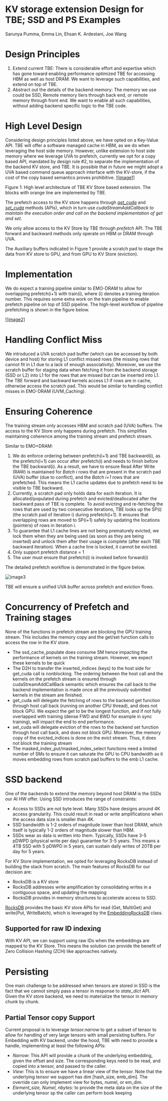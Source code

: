# KV storage extension Design for TBE; SSD and PS Examples

Sarunya Pumma, Emma Lin, Ehsan K. Ardestani, Joe Wang

# Design Principles

1) Extend current TBE: There is considerable effort and expertise which has gone toward enabling performance optimized TBE for accessing HBM as well as host DRAM. We want to leverage such capabilities, and extend on top of TBE.
2) Abstract out the details of the backend memory: The memory we use could be SSD, Remote memory tiers through back end, or remote memory through front end. We want to enable all such capabilities, without adding backend specific logic to the TBE code.

# High Level Design

Considering design principles listed above, we have opted on a Key-Value API. TBE will offer a software managed cache in HBM, as we do when leveraging the host side memory. However, unlike extension to host side memory where we leverage UVA to prefetch, currently we opt for a copy based API, mandated by design rule \#2, to separate the implementation of the backend KV store, and TBE. It is possible that in future we might adopt a UVA based command queue approach interface with the KV-store, if the cost of the copy based semantics proves prohibitive.
[![image1]](./kv_tbe_training_high_level.png)

Figure 1: High level architecture of TBE KV Store based extension. The blocks with orange line are implemented by TBE.

The prefetch access to the KV store happens through [*get\_cuda*](https://github.com/pytorch/FBGEMM/blob/main/fbgemm_gpu/fbgemm_gpu/tbe/ssd/training.py#L1455) and [*set\_cuda*](https://github.com/pytorch/FBGEMM/blob/main/fbgemm_gpu/fbgemm_gpu/tbe/ssd/training.py#L1012) methods (APIs), which in turn use *cudaStreamAddCallback to maintain the execution order and call on the backend implementation of get and set.*

We only allow access to the KV Store by TBE through *prefetch* API. The TBE forward and backward methods only operate on HBM or DRAM through UVA.

The Auxiliary buffers indicated in Figure 1 provide a scratch pad to stage the data from KV store to GPU, and from GPU to KV Store (eviction).

# Implementation

We do expect a training pipeline similar to EMO-DRAM to allow for overlapping prefetch(i+1) with train(i), where (i) denotes a training iteration number. This requires some extra work on the train pipeline to enable prefetch pipeline on top of SSD pipeline.  The high-level workflow of pipeline prefetching is shown in the figure below.

[![image2]](./kv_tbe_pipeline_prefetching.png)

# Handling Conflict Miss

We introduced a UVA scratch pad buffer (which can be accessed by both device and host) for storing L1 conflict missed rows (the missing rows that cannot fit in L1 due to a lack of enough associativity).  Moreover, we use the scratch buffer for staging data when fetching it from the backend storage (SSD or L2) into L1 for the rows that are missed but can be inserted into L1.  The TBE forward and backward kernels access L1 if rows are in cache, otherwise access the scratch pad.  This would be similar to handling conflict misses in EMO-DRAM (UVM\_Caching).

# Ensuring Coherence

The training stream only accesses HBM and scratch pad (UVA) buffers. The access to the KV Store only happens during prefetch. This simplifies maintaining coherence among the training stream and prefetch stream.

Similar to EMO+DRAM:

1. We do enforce ordering between prefetch(i+1) and TBE backward(i), as the prefetch(i+1) can occur after prefetch(i) and needs to finish before the TBE backward(i). As a result, we have to ensure Read After Write (RAW) is maintained for *Batch i* rows that are present in the scratch pad (UVA) buffer (due to conflict), and the *Batch i+1* rows that are prefetched. This means the L1 cache updates due to prefetch need to be visible to TBE backward.
2. Currently, a scratch pad only holds data for each iteration.  It is allocated/populated during prefetch and evicted/deallocated after the backward pass of TBE is complete.  To avoid evicting and re-fetching the rows that are used by two consecutive iterations, TBE looks up the SP(i) (the scratch pad of iteration i) during prefetch(i+1). It ensures that overlapping rows are moved to SP(i+1) safely by updating the locations (pointers) of rows in iteration i.
3. To guarantee that L1 cache lines are not being prematurely evicted, we lock them when they are being used (as soon as they are being inserted) and unlock them after their usage is complete (after each TBE backward iteration).  When a cache line is locked, it cannot be evicted.
4. Only support prefetch distance \= 1
5. The user must ensure that prefetch(i) is invoked before forward(i)

The detailed prefetch workflow is demonstrated in the figure below.

![image3](./kv_tbe_prefetch_workflow.png)

TBE will ensure a unified UVA buffer across prefetch and eviction flows.

# Concurrency of Prefetch and Training stages

None of the functions in prefetch stream are blocking the GPU training stream. This includes the memory copy and the get/set function calls to access the row in the KV store.

- The ssd\_cache\_populate does consume SM hence impacting the performance of kernels on the training stream. However, we expect these kernels to be quick
- The D2H to transfer the inserted\_indices (keys) to the host side for get\_cuda call is nonblocking. The ordering between the host call and the kernels on the prefetch stream is ensured through cudaStreamAddCallBack semantic which ensures the call back to the backend implementation is made once all the previously submitted kernels in the stream are finished.
- get\_cuda will delegate the fetching of rows to the backend get function through host call back (running on another CPU thread), and does not block GPU. We expect the get to be the longest function, and if not fully overlapped with training (dense FWD and BWD for example in sync training), will impact the end to end performance.
- set\_cuda will delegate eviction of the rows to the backend set function through host call back, and does not block GPU.  Moreover, the memory copy of the evicted\_indices is done on the evict stream.  Thus, it does not block the training stream
- The masked\_index\_put/masked\_index\_select functions need a limited number of SMs to ensure it can saturate the GPU to CPU bandwidth as it moves embedding rows from scratch pad buffers to the emb L1 cache.

# SSD backend

One of the backends to extend the memory beyond host DRAM is the SSDs our AI HW offer. Using SSD introduces the range of constraints:

- Access to SSDs are not byte level. Many SSDs have designs around 4K access granularity. This could result in read or write amplifications when the access data size is smaller than 4K.
- SSD bandwidth is 1-2 orders of magnitude lower than host DRAM, which itself is typically 1-2 orders of magnitude slower than HBM.
- SSDs wear as data is written into them. Typically, SSDs have 3-5 pDWPD (physical write per day) guarantee for 3-5 years. This means a 4TB SSD with 5 pDWPD in 5 years, can sustain daily writes of 20TB per day for 5 years.




For KV Store implementation, we opted for leveraging RocksDB instead of building the stack from scratch. The main features of RocksDB for our decision are:

- RocksDB is a KV store
- RocksDB addresses write amplification by consolidating writes in a contiguous space, and updating the mapping
- RocksDB provides in memory structures to accelerate access to SSD.

[RocksDB](https://github.com/facebook/rocksdb/wiki/Basic-Operations) provides the basic KV store APIs for read (Get, MultiGet) and write(Put, WriteBatch), which is leveraged by the [EmbeddingRocksDB](https://github.com/pytorch/FBGEMM/blob/main/fbgemm_gpu/src/ssd_split_embeddings_cache/ssd_table_batched_embeddings.h#L76) class.

## Supported for raw ID indexing

With KV API, we can support using raw IDs when the embeddings are mapped to the KV Store. This means the solution can provide the benefit of Zero Collision Hashing (ZCH) like approaches natively.

# Persisting

One main challenge to be addressed when tensors are stored in SSD is the fact that we cannot simply pass a tensor in response to *state\_dict* API. Given the KV store backend, we need to materialize the tensor in memory chunk by chunk.

## Partial Tensor copy Support

Current proposal is to leverage *tensor.narrow* to get a subset of tensor to allow for handling of very large tensors with small persisting buffers. For Embedding with KV backend, under the hood, TBE with need to provide a handle, implementing at least the following APIs:

- *Narrow*: This API will provide a chunk of the underlying embedding, given the offset and size. The corresponding keys need to be read, and copied into a tensor, and passed to the caller.
- *View*: This is to ensure we have a linear view of the tensor. Note that the underlying tensor we support has dim \[hash\_size, emb\_dim\]. The override can only implement view for bytes, numel, or em\_dim.
- *Element\_size, Numel, nbytes:* to provide the meta data on the size of the underlying tensor sp the caller can perform book keeping
